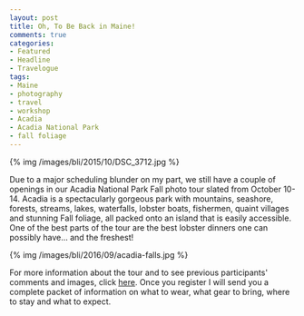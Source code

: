 ```yaml
---
layout: post
title: Oh, To Be Back in Maine!
comments: true
categories:
- Featured
- Headline
- Travelogue
tags:
- Maine
- photography
- travel
- workshop
- Acadia
- Acadia National Park
- fall foliage
---
```


{% img /images/bli/2015/10/DSC_3712.jpg %}

Due to a major scheduling blunder on my part, we still have a couple of openings in our Acadia National Park Fall photo tour slated from October 10-14. Acadia is a spectacularly gorgeous park with mountains, seashore, forests, streams, lakes, waterfalls, lobster boats, fishermen, quaint villages and stunning Fall foliage, all packed onto an island that is easily accessible. One of the best parts of the tour are the best lobster dinners one can possibly have... and the freshest!

{% img /images/bli/2016/09/acadia-falls.jpg %}

For more information about the tour and to see previous participants' comments and images, click [here](http://www.lesterpickerphoto.com/workshops/upcoming-workshops.html#acadia). Once you register I will send you a complete packet of information on what to wear, what gear to bring, where to stay and what to expect. 


